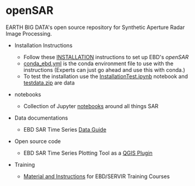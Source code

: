 # openSAR
EARTH BIG DATA's open source repository for Synthetic Aperture Radar Image Processing. 

* Installation Instructions
  * Follow these [INSTALLATION](INSTALLATION.md) instructions to set up EBD's *openSAR*
  * [conda_ebd.yml](notebooks/conda_ebd.yml) is the conda environment file to use with the instructions (Experts can just go ahead and use this with conda.)
  * To test the installation use the [InstallationTest.ipynb](notebooks/InstallationTest.ipynb) notebook and [testdata.zip](data/testdata.zip) are data
  
* notebooks
  * Collection of Jupyter [notebooks](notebooks) around all things SAR

* Data documentations
  * EBD SAR Time Series [Data Guide](documentation/EBD_DataGuide.md)

* Open source code
  * EBD SAR Time Series Plotting Tool as a [QGIS Plugin](code/QGIS)

* Training
  * [Material and Instructions](TRAINING_MATERIAL.md) for EBD/SERVIR Training Courses
